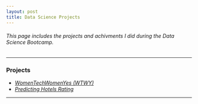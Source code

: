 ```yaml
---
layout: post
title: Data Science Projects
---
```


###### This page includes the projects and achivments I did during the Data Science Bootcamp.

---
### Projects

* [*WomenTechWomenYes (WTWY)*](https://lamam13.github.io/2019/09/07/WomenTechWomenYes/)
* [*Predicting Hotels Rating*](https://lamam13.github.io/2019/09/21/Predicting-Hotels-Rating/)
-----



